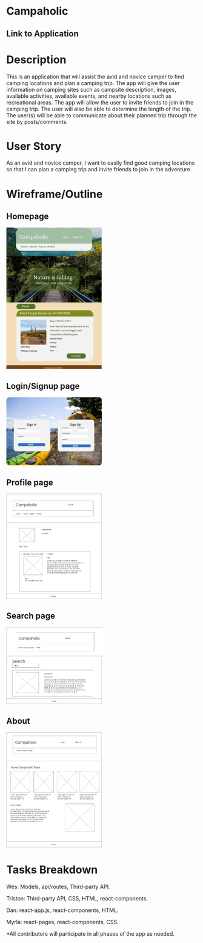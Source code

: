 # Campaholic

## Link to Application

# Description
This is an application that will assist the avid and novice camper to find camping locations and plan a camping trip. The app will give the user information on camping sites such as campsite description, images, available activities, available events, and nearby locations such as recreational areas. The app will allow the user to invite friends to join in the camping trip. The user will also be able to determine the length of the trip. The user(s) will be able to communicate about their planned trip through the site by posts/comments. 

# User Story

As an avid and novice camper, I want to easily find good camping locations so that I can plan a camping trip and invite friends to join in the adventure.

# Wireframe/Outline
 ## Homepage
 <img src="./INSTRUCTIONS/Homepage.png" atl="photo holder" width="50%" height="50%"></img>

 ## Login/Signup page
 <img src="./INSTRUCTIONS/SignIn-SignUp.png" atl="photo holder" width="50%" height="50%"></img>

 ## Profile page
 <img src="./INSTRUCTIONS/Profile.png" atl="photo holder" width="50%" height="50%"></img>

 ## Search page
 <img src="./INSTRUCTIONS/Search.png" atl="photo holder" width="50%" height="50%"></img>

 ## About
 <img src="./INSTRUCTIONS/About.png" atl="photo holder" width="50%" height="50%"></img>


# Tasks Breakdown

Wes: Models, api/routes, Third-party API. 

Triston: Third-party API, CSS, HTML, react-components.

Dan: react-app.js, react-components, HTML.

Myrla: react-pages, react-components, CSS. 

*All contributors will participate in all phases of the app as needed. 
